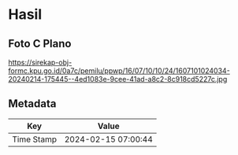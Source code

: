 # Hasil

## Foto C Plano

https://sirekap-obj-formc.kpu.go.id/0a7c/pemilu/ppwp/16/07/10/10/24/1607101024034-20240214-175445--4ed1083e-9cee-41ad-a8c2-8c918cd5227c.jpg


## Metadata

| Key        | Value               |
| ---------- | ------------------- |
| Time Stamp | 2024-02-15 07:00:44 |



